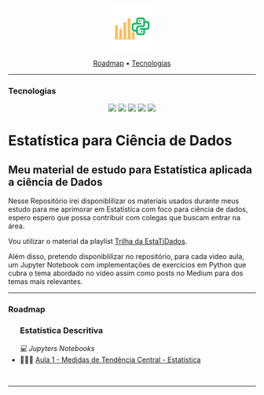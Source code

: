 <p align="center">
  <img height="90px" src="./materiais_uteis/logo_estatistica_data_science.png">
</p>

<p align="center">
    <a href="#roadmap">Roadmap</a>
  • <a href="#techs">Tecnologias</a> 
</p>

---


<h3>Tecnologias</h3>

<p id="techs" align=center> <img src="https://img.shields.io/badge/python-3670A0?style=for-the-badge&logo=python&logoColor=ffdd54"> <img src="https://img.shields.io/badge/pandas-%23150458.svg?style=for-the-badge&logo=pandas&logoColor=white""> <img src="https://img.shields.io/badge/numpy-%23013243.svg?style=for-the-badge&logo=numpy&logoColor=white"> <img src="https://img.shields.io/badge/Matplotlib-%23ffffff.svg?style=for-the-badge&logo=Matplotlib&logoColor=black"> <img src="https://img.shields.io/badge/jupyter-%23FA0F00.svg?style=for-the-badge&logo=jupyter&logoColor=white">
  <br>
</p>

# Estatística para Ciência de Dados

## Meu material de estudo para Estatística aplicada a ciência de Dados

Nesse Repositório irei disponiblilizar os materiais usados durante meus estudo para me aprimorar em Estatística com foco para ciência de dados, espero espero que possa contribuir com colegas que buscam entrar na área.

Vou utilizar o material da playlist [Trilha da EstaTiDados](https://www.youtube.com/playlist?list=PLjdDBZW3EmXe6hO2Rt5Q9I5wzRZ7j7K8P).

Além disso, pretendo disponiblilizar no repositório, para cada video aula, um Jupyter Notebook com implementações de exercícios em Python que cubra o tema abordado no vídeo assim como posts no Medium para dos temas mais relevantes.





---

<h3>Roadmap</h3>


<p id="roadmap"> 
  <ul>
    <h3>Estatística Descritiva</h3>
    <p> </p>
    <em>💻 Jupyters Notebooks</em>
    <br>
    <li>👨🏾‍💻 <a href="./jup_notebooks/aula1_medidas_de_tendencia_central_estatistica.ipynb">Aula 1 - Medidas de Tendência Central - Estatística</a></li>
  </ul>
  <br>
</p>

---
